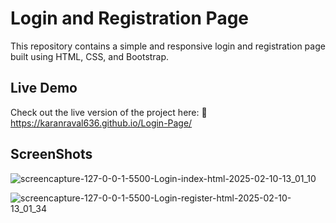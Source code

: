 <h1>Login and Registration Page</h1>

This repository contains a simple and responsive login and registration page built using HTML, CSS, and Bootstrap.

<h2>Live Demo</h2>

Check out the live version of the project here:
🔗 https://karanraval636.github.io/Login-Page/

<h2>ScreenShots</h2>

![screencapture-127-0-0-1-5500-Login-index-html-2025-02-10-13_01_10](https://github.com/user-attachments/assets/880b29f2-fc6e-4378-b4ce-7dda05296e06)

![screencapture-127-0-0-1-5500-Login-register-html-2025-02-10-13_01_34](https://github.com/user-attachments/assets/4921512e-aada-415e-b96a-abea26b4d726)
